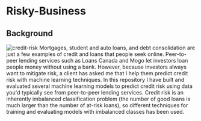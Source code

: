 # Risky-Business
## Background
![credit-risk](https://user-images.githubusercontent.com/86626839/140240434-f86606e3-3cc9-4c78-8f23-f4519a943d21.jpg)
Mortgages, student and auto loans, and debt consolidation are just a few examples of credit and loans that people seek online. Peer-to-peer lending services such as Loans Canada and Mogo let investors loan people money without using a bank. However, because investors always want to mitigate risk, a client has asked me that I help them predict credit risk with machine learning techniques.
In this repository I have built and evaluated several machine learning models to predict credit risk using data you'd typically see from peer-to-peer lending services. Credit risk is an inherently imbalanced classification problem (the number of good loans is much larger than the number of at-risk loans), so different techniques for training and evaluating models with imbalanced classes has been used.
